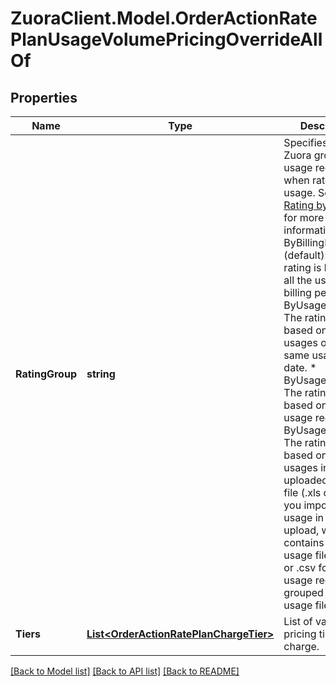 # ZuoraClient.Model.OrderActionRatePlanUsageVolumePricingOverrideAllOf

## Properties

Name | Type | Description | Notes
------------ | ------------- | ------------- | -------------
**RatingGroup** | **string** | Specifies how Zuora groups usage records when rating usage. See [Usage Rating by Group](https://knowledgecenter.zuora.com/Billing/Billing_and_Payments/J_Billing_Operations/Usage/Usage_Rating_by_Group) for more information.   * ByBillingPeriod (default): The rating is based on all the usages in a billing period.   * ByUsageStartDate: The rating is based on all the usages on the same usage start date.   * ByUsageRecord: The rating is based on each usage record.   * ByUsageUpload: The rating is based on all the usages in a uploaded usage file (.xls or .csv). If you import a mass usage in a single upload, which contains multiple usage files in .xls or .csv format, usage records are grouped for each usage file.  | [optional] 
**Tiers** | [**List&lt;OrderActionRatePlanChargeTier&gt;**](OrderActionRatePlanChargeTier.md) | List of variable pricing tiers in the charge.  | [optional] 

[[Back to Model list]](../README.md#documentation-for-models) [[Back to API list]](../README.md#documentation-for-api-endpoints) [[Back to README]](../README.md)

